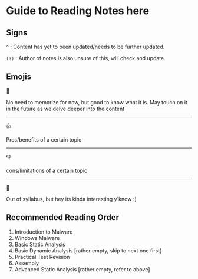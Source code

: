 # Guide to Reading Notes here

## Signs

`^` : Content has yet to been updated/needs to be further updated.

`(?)` : Author of notes is also unsure of this, will check and update.

## Emojis

:thought_balloon:

No need to memorize for now, but good to know what it is. May touch on it in the future as we delve deeper into the content

***

:thumbsup:

Pros/benefits of a certain topic

***

:thumbsdown:

cons/limitations of a certain topic

***

💫

Out of syllabus, but hey its kinda interesting y'know :)

## Recommended Reading Order

1. Introduction to Malware
2. Windows Malware
3. Basic Static Analysis
4. Basic Dynamic Analysis [rather empty, skip to next one first]
5. Practical Test Revision 
6. Assembly
7. Advanced Static Analysis [rather empty, refer to above]
